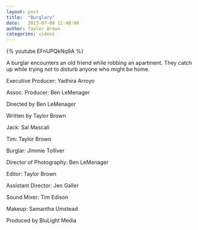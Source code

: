 ```yaml
---
layout: post
title:  "Burglary"
date:   2013-07-08 11:48:00
author: Taylor Brown
categories: videos
---
```


{% youtube EFnUPQkNq9A %}

A burglar encounters an old friend while robbing an apartment. They catch up while trying not to disturb anyone who might be home.

Executive Producer: Yadhira Arroyo

Assoc. Producer: Ben LeMenager

Directed by Ben LeMenager

Written by Taylor Brown

Jack: Sal Mascali

Tim: Taylor Brown

Burglar: Jimmie Tolliver

Director of Photography: Ben LeMenager

Editor: Taylor Brown

Assistant Director: Jen Galler

Sound Mixer: Tim Edison

Makeup: Samantha Umstead

Produced by BluLight Media